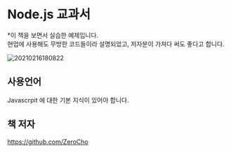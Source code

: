 # Node.js 교과서

*이 책을 보면서 실습한 예제입니다.  
현업에 사용해도 무방한 코드들이라 설명되었고, 저자분이 가져다 써도 좋다고 합니다.

![20210216180822](https://user-images.githubusercontent.com/79053495/108042415-162ce600-7083-11eb-9c1a-0dace16b13a6.png)



## 사용언어

Javascrpit 에 대한 기본 지식이 있어야 합니다.




## 책 저자

https://github.com/ZeroCho

